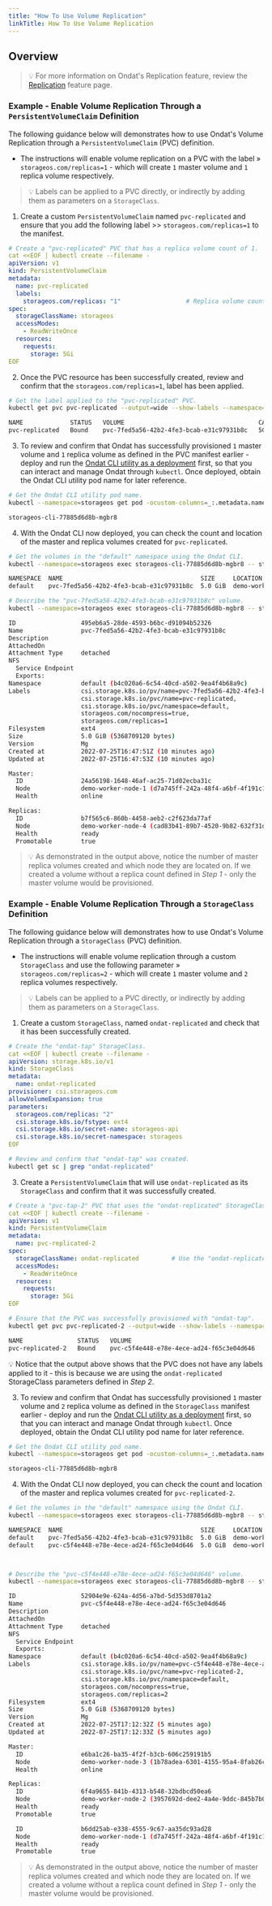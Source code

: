 ```yaml
---
title: "How To Use Volume Replication"
linkTitle: How To Use Volume Replication
---
```


## Overview

> 💡 For more information on Ondat's Replication feature, review the  [Replication](/docs/concepts/replication)  feature page.

### Example - Enable Volume Replication Through a `PersistentVolumeClaim` Definition

The following guidance below will demonstrates how to use Ondat's Volume Replication  through a  `PersistentVolumeClaim`  (PVC) definition.
-   The instructions will enable volume replication on a PVC with the label »  `storageos.com/replicas=1` - which will create `1` master volume and `1` replica volume respectively.

> 💡 Labels can be applied to a PVC directly, or indirectly by adding them as parameters on a `StorageClass`.

1.  Create a custom `PersistentVolumeClaim` named `pvc-replicated` and ensure that you add the following label >> `storageos.com/replicas=1` to the manifest.

```yaml
# Create a "pvc-replicated" PVC that has a replica volume count of 1.
cat <<EOF | kubectl create --filename -
apiVersion: v1
kind: PersistentVolumeClaim
metadata:
  name: pvc-replicated
  labels:
    storageos.com/replicas: "1"                  # Replica volume count of 1
spec:
  storageClassName: storageos
  accessModes:
    - ReadWriteOnce
  resources:
    requests:
      storage: 5Gi
EOF
```

2.  Once the PVC resource has been successfully created, review and confirm that the  `storageos.com/replicas=1`, label has been applied.

```bash
# Get the label applied to the "pvc-replicated" PVC.
kubectl get pvc pvc-replicated --output=wide --show-labels --namespace=default

NAME             STATUS   VOLUME                                     CAPACITY   ACCESS MODES   STORAGECLASS   AGE   VOLUMEMODE   LABELS
pvc-replicated   Bound    pvc-7fed5a56-42b2-4fe3-bcab-e31c97931b8c   5Gi        RWO            storageos      26s   Filesystem   storageos.com/replicas=1```
```

3. To review and confirm that Ondat has successfully provisioned `1` master volume and `1` replica volume as defined in the PVC manifest earlier - deploy and run the  [Ondat CLI utility as a deployment](https://docs.ondat.io/docs/reference/cli/#run-the-cli-as-a-deployment-in-your-cluster)  first, so that you can interact and manage Ondat through  `kubectl`. Once deployed, obtain the Ondat CLI utility pod name for later reference.

```bash
# Get the Ondat CLI utility pod name.
kubectl --namespace=storageos get pod -ocustom-columns=_:.metadata.name --no-headers -lapp=storageos-cli

storageos-cli-77885d6d8b-mgbr8
```

4.  With the Ondat CLI now deployed, you can check the count and location of the master and replica volumes created for `pvc-replicated`.

```bash
# Get the volumes in the "default" namespace using the Ondat CLI.
kubectl --namespace=storageos exec storageos-cli-77885d6d8b-mgbr8 -- storageos get volumes --namespace=default

NAMESPACE  NAME                                      SIZE     LOCATION                     ATTACHED ON  REPLICAS  AGE
default    pvc-7fed5a56-42b2-4fe3-bcab-e31c97931b8c  5.0 GiB  demo-worker-node-1 (online)               1/1       8 minutes ago

# Describe the "pvc-7fed5a56-42b2-4fe3-bcab-e31c97931b8c" volume.
kubectl --namespace=storageos exec storageos-cli-77885d6d8b-mgbr8 -- storageos describe volume pvc-7fed5a56-42b2-4fe3-bcab-e31c97931b8c --namespace=default

ID                  495eb6a5-28de-4593-b6bc-d91094b52326
Name                pvc-7fed5a56-42b2-4fe3-bcab-e31c97931b8c
Description
AttachedOn
Attachment Type     detached
NFS
  Service Endpoint
  Exports:
Namespace           default (b4c020a6-6c54-40cd-a502-9ea4f4b68a9c)
Labels              csi.storage.k8s.io/pv/name=pvc-7fed5a56-42b2-4fe3-bcab-e31c97931b8c,
                    csi.storage.k8s.io/pvc/name=pvc-replicated,
                    csi.storage.k8s.io/pvc/namespace=default,
                    storageos.com/nocompress=true,
                    storageos.com/replicas=1
Filesystem          ext4
Size                5.0 GiB (5368709120 bytes)
Version             Mg
Created at          2022-07-25T16:47:51Z (10 minutes ago)
Updated at          2022-07-25T16:47:53Z (10 minutes ago)

Master:
  ID                24a56198-1648-46af-ac25-71d02ecba31c
  Node              demo-worker-node-1 (d7a745ff-242a-48f4-a6bf-4f191c14a237)
  Health            online

Replicas:
  ID                b7f565c6-860b-4458-aeb2-c2f623da77af
  Node              demo-worker-node-4 (cad83b41-89b7-4520-9b82-632f31d94814)
  Health            ready
  Promotable        true
```

> 💡 As demonstrated in the output above, notice the number of master replica volumes created and which node they are located on. If we created a volume without a replica count defined in *Step 1* - only the master volume would be provisioned. 

### Example - Enable Volume Replication Through a `StorageClass` Definition

The following guidance below will demonstrates how to use Ondat's Volume Replication  through a  `StorageClass`  (PVC) definition.
-   The instructions will enable volume replication through a custom `StorageClass` and use the following parameter »  `storageos.com/replicas=2` - which will create `1` master volume and `2` replica volumes respectively.

> 💡 Labels can be applied to a PVC directly, or indirectly by adding them as parameters on a `StorageClass`.


1. Create a custom `StorageClass`, named  `ondat-replicated` and check that it has been successfully created.

```yaml
# Create the "ondat-tap" StorageClass.
cat <<EOF | kubectl create --filename -
apiVersion: storage.k8s.io/v1
kind: StorageClass
metadata:
  name: ondat-replicated
provisioner: csi.storageos.com
allowVolumeExpansion: true
parameters:
  storageos.com/replicas: "2"
  csi.storage.k8s.io/fstype: ext4
  csi.storage.k8s.io/secret-name: storageos-api
  csi.storage.k8s.io/secret-namespace: storageos
EOF
```

```bash
# Review and confirm that "ondat-tap" was created.
kubectl get sc | grep "ondat-replicated"
```

3.  Create a  `PersistentVolumeClaim`  that will use  `ondat-replicated`  as its  `StorageClass`  and confirm that it was successfully created.

```yaml
# Create a "pvc-tap-2" PVC that uses the "ondat-replicated" StorageClass.
cat <<EOF | kubectl create --filename -
apiVersion: v1
kind: PersistentVolumeClaim
metadata:
  name: pvc-replicated-2
spec:
  storageClassName: ondat-replicated         # Use the "ondat-replicated" StoragClass created in Step 1
  accessModes:
    - ReadWriteOnce
  resources:
    requests:
      storage: 5Gi
EOF
```

```bash
# Ensure that the PVC was successfully provisioned with "ondat-tap".
kubectl get pvc pvc-replicated-2 --output=wide --show-labels --namespace=default

NAME               STATUS   VOLUME                                     CAPACITY   ACCESS MODES   STORAGECLASS       AGE   VOLUMEMODE   LABELS
pvc-replicated-2   Bound    pvc-c5f4e448-e78e-4ece-ad24-f65c3e04d646   5Gi        RWO            ondat-replicated   57s   Filesystem   <none>
```

💡 Notice that the output above shows that the PVC does not have any labels applied to it - this is because we are using the `ondat-replicated` StorageClass parameters defined in _Step 2_.


3. To review and confirm that Ondat has successfully provisioned `1` master volume and `2` replica volume as defined in the `StorageClass` manifest earlier - deploy and run the  [Ondat CLI utility as a deployment](https://docs.ondat.io/docs/reference/cli/#run-the-cli-as-a-deployment-in-your-cluster)  first, so that you can interact and manage Ondat through  `kubectl`. Once deployed, obtain the Ondat CLI utility pod name for later reference.

```bash
# Get the Ondat CLI utility pod name.
kubectl --namespace=storageos get pod -ocustom-columns=_:.metadata.name --no-headers -lapp=storageos-cli

storageos-cli-77885d6d8b-mgbr8
```

4.  With the Ondat CLI now deployed, you can check the count and location of the master and replica volumes created for `pvc-replicated-2`.

```bash
# Get the volumes in the "default" namespace using the Ondat CLI.
kubectl --namespace=storageos exec storageos-cli-77885d6d8b-mgbr8 -- storageos get volumes --namespace=default

NAMESPACE  NAME                                      SIZE     LOCATION                     ATTACHED ON  REPLICAS  AGE
default    pvc-7fed5a56-42b2-4fe3-bcab-e31c97931b8c  5.0 GiB  demo-worker-node-1 (online)               1/1       29 minutes ago
default    pvc-c5f4e448-e78e-4ece-ad24-f65c3e04d646  5.0 GiB  demo-worker-node-3 (online)               2/2       4 minutes ago



# Describe the "pvc-c5f4e448-e78e-4ece-ad24-f65c3e04d646" volume.
kubectl --namespace=storageos exec storageos-cli-77885d6d8b-mgbr8 -- storageos describe volume pvc-c5f4e448-e78e-4ece-ad24-f65c3e04d646 --namespace=default

ID                  52904e9e-624a-4d56-a7bd-5d353d8701a2
Name                pvc-c5f4e448-e78e-4ece-ad24-f65c3e04d646
Description
AttachedOn
Attachment Type     detached
NFS
  Service Endpoint
  Exports:
Namespace           default (b4c020a6-6c54-40cd-a502-9ea4f4b68a9c)
Labels              csi.storage.k8s.io/pv/name=pvc-c5f4e448-e78e-4ece-ad24-f65c3e04d646,
                    csi.storage.k8s.io/pvc/name=pvc-replicated-2,
                    csi.storage.k8s.io/pvc/namespace=default,
                    storageos.com/nocompress=true,
                    storageos.com/replicas=2
Filesystem          ext4
Size                5.0 GiB (5368709120 bytes)
Version             Mg
Created at          2022-07-25T17:12:32Z (5 minutes ago)
Updated at          2022-07-25T17:12:33Z (5 minutes ago)

Master:
  ID                e6ba1c26-ba35-4f2f-b3cb-606c259191b5
  Node              demo-worker-node-3 (1b78adea-6301-4155-95a4-8fab26cc1038)
  Health            online

Replicas:
  ID                6f4a9655-841b-4313-b548-32bdbcd50ea6
  Node              demo-worker-node-2 (3957692d-dee2-4a4e-9ddc-845b7b0a1fbe)
  Health            ready
  Promotable        true

  ID                b6dd25ab-e338-4555-9c67-aa35dc93ad28
  Node              demo-worker-node-1 (d7a745ff-242a-48f4-a6bf-4f191c14a237)
  Health            ready
  Promotable        true
```

> 💡 As demonstrated in the output above, notice the number of master replica volumes created and which node they are located on. If we created a volume without a replica count defined in *Step 1* - only the master volume would be provisioned. 
